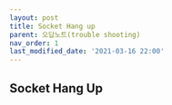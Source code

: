 ```yaml
---
layout: post
title: Socket Hang up
parent: 오답노트(trouble shooting)
nav_order: 1
last_modified_date: '2021-03-16 22:00'
---
```


## Socket Hang Up